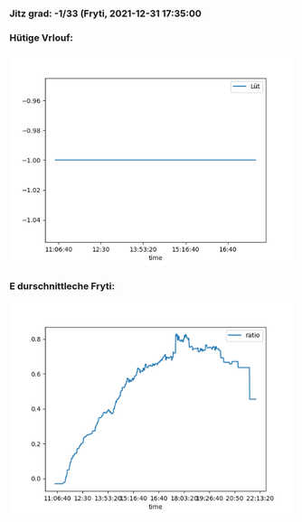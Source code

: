 ### Jitz grad: -1/33 (Fryti, 2021-12-31 17:35:00

### Hütige Vrlouf:
![Graph](Today.png)

### E durschnittleche Fryti:
![Graph](Fryti.png)